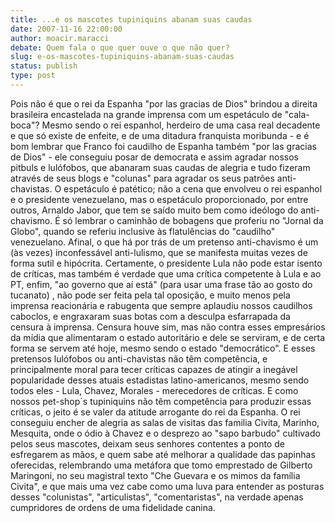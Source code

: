 ```yaml
---
title: ...e os mascotes tupiniquins abanam suas caudas
date: 2007-11-16 22:00:00
author: moacir.maracci
debate: Quem fala o que quer ouve o que não quer?
slug: e-os-mascotes-tupiniquins-abanam-suas-caudas
status: publish 
type: post
---
```


Pois não é que o rei da Espanha "por las gracias de Dios" brindou a direita brasileira encastelada na grande imprensa com um espetáculo de "cala-boca"? Mesmo sendo o rei espanhol, herdeiro de uma casa real decadente e que só existe de enfeite, e de uma ditadura franquista moribunda - e é bom lembrar que Franco foi caudilho de Espanha também "por las gracias de Dios" - ele conseguiu posar de democrata e assim agradar nossos pitbuls e lulófobos, que abanaram suas caudas de alegria e tudo fizeram através de seus blogs e "colunas" para agradar os seus patrões anti-chavistas. O espetáculo é patético; não a cena que envolveu o rei espanhol e o presidente venezuelano, mas o espetáculo proporcionado, por entre outros, Arnaldo Jabor, que tem se saído muito bem como ideólogo do anti-chavismo. É só lembrar o caminhão de bobagens que proferiu no "Jornal da Globo", quando se referiu inclusive às flatulências do "caudilho" venezuelano. Afinal, o que há por trás de um pretenso anti-chavismo é um (às vezes) inconfessável anti-lulismo, que se manifesta muitas vezes de forma sutil e hipócrita. Certamente, o presidente Lula não pode estar isento de críticas, mas também é verdade que uma crítica competente à Lula e ao PT, enfim, "ao governo que aí está" (para usar uma frase tão ao gosto do tucanato) , não pode ser feita pela tal oposição, e muito menos pela imprensa reacionária e rabugenta que sempre aplaudiu nossos caudilhos caboclos, e engraxaram suas botas com a desculpa esfarrapada da censura à imprensa. Censura houve sim, mas não contra esses empresários da mídia que alimentaram o estado autoritário e dele se serviram, e de certa forma se servem até hoje, mesmo sendo o estado "democrático". E esses pretensos lulófobos ou anti-chavistas não têm competência, e principalmente moral para tecer críticas capazes de atingir a inegável popularidade desses atuais estadistas latino-americanos, mesmo sendo todos eles - Lula, Chavez, Morales - merecedores de críticas. E como nossos pet-shop´s tupiniquins não têm competência para produzir essas críticas, o jeito é se valer da atitude arrogante do rei da Espanha. O rei conseguiu encher de alegria as salas de visitas das familia Civita, Marinho, Mesquita, onde o ódio à Chavez e o desprezo ao "sapo barbudo" cultivado pelos seus mascotes, deixam seus senhores contentes a ponto de esfregarem as mãos, e quem sabe até melhorar a qualidade das papinhas oferecidas, relembrando uma metáfora que tomo emprestado de Gilberto Maringoni, no seu magistral texto "Che Guevara e os mimos da família Civita", e que mais uma vez cabe como uma luva para entender as posturas desses "colunistas", "articulistas", "comentaristas", na verdade apenas cumpridores de ordens de uma fidelidade canina.
